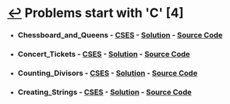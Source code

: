 # [↩](/README.md) Problems start with 'C' [4]

- ### Chessboard_and_Queens - [CSES](https://cses.fi/problemset/task/1624) - [Solution](https://www.youtube.com/watch?v=U-zC2blCz5Y) - [Source Code](Chessboard_and_Queens.cpp)

- ### Concert_Tickets - [CSES](https://cses.fi/problemset/task/1091) - [Solution](https://www.youtube.com/watch?v=fYW8VHnxbuE&t=548s) - [Source Code](Concert_Tickets.cpp)

- ### Counting_Divisors - [CSES](https://cses.fi/problemset/task/1713) - [Solution](https://www.youtube.com/watch?v=HEOBF_8F640) - [Source Code](Counting_Divisors.cpp)

- ### Creating_Strings - [CSES](https://cses.fi/problemset/task/1622) - [Solution](https://www.youtube.com/watch?v=9iIbVMovBZ4) - [Source Code](Creating_Strings.cpp)